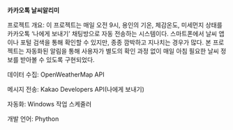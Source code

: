 **카카오톡 날씨알리미**

프로젝트 개요:
 이 프로젝트는 매일 오전 9시, 용인의 기온, 체감온도, 미세먼지 상태를 카카오톡 ‘나에게 보내기’ 채팅방으로 자동 전송하는 시스템이다. 스마트폰에서 날씨 앱이나 포털 검색을 통해 확인할 수 있지만, 종종 깜박하고 지나치는 경우가 많다. 본 프로젝트는 자동화된 알림을 통해 사용자가 별도의 확인 과정 없이 매일 아침 필요한 날씨 정보를 받아볼 수 있도록 구현되었다.

데이터 수집: OpenWeatherMap API

메시지 전송: Kakao Developers API(나에게 보내기)

자동화: Windows 작업 스케줄러

개발 언어: Phython
